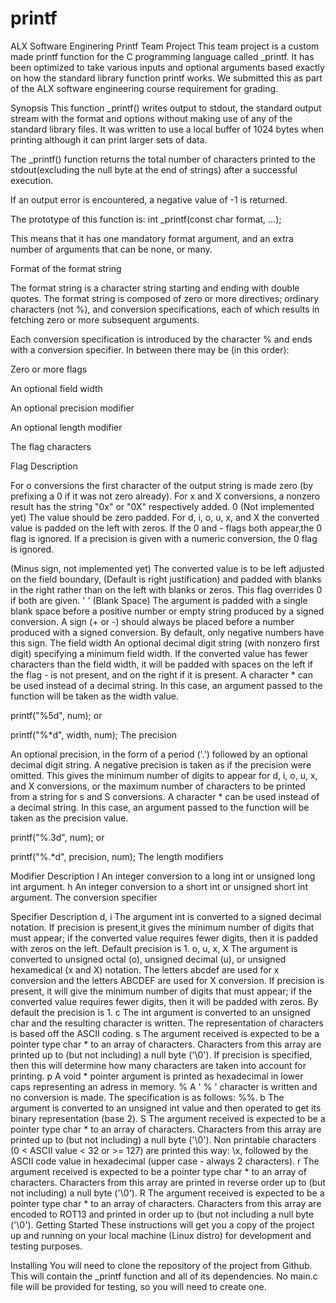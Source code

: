# printf
ALX Software Enginering Printf Team Project This team project is a custom made printf function for the C programming language called _printf. It has been optimized to take various inputs and optional arguments based exactly on how the standard library function printf works. We submitted this as part of the ALX software engineering course requirement for grading.

Synopsis This function _printf() writes output to stdout, the standard output stream with the format and options without making use of any of the standard library files. It was written to use a local buffer of 1024 bytes when printing although it can print larger sets of data.

The _printf() function returns the total number of characters printed to the stdout(excluding the null byte at the end of strings) after a successful execution.

If an output error is encountered, a negative value of -1 is returned.

The prototype of this function is: int _printf(const char format, ...);

This means that it has one mandatory format argument, and an extra number of arguments that can be none, or many.

Format of the format string

The format string is a character string starting and ending with double quotes. The format string is composed of zero or more directives; ordinary characters (not %), and conversion specifications, each of which results in fetching zero or more subsequent arguments.

Each conversion specification is introduced by the character % and ends with a conversion specifier. In between there may be (in this order):

Zero or more flags

An optional field width

An optional precision modifier

An optional length modifier

The flag characters

Flag Description

For o conversions the first character of the output string is made zero (by prefixing a 0 if it was not zero already). For x and X conversions, a nonzero result has the string "0x" or "0X" respectively added.
0 (Not implemented yet) The value should be zero padded. For d, i, o, u, x, and X the converted value is padded on the left with zeros. If the 0 and - flags both appear,the 0 flag is ignored. If a precision is given with a numeric conversion, the 0 flag is ignored.

(Minus sign, not implemented yet) The converted value is to be left adjusted on the field boundary, (Default is right justification) and padded with blanks in the right rather than on the left with blanks or zeros. This flag overrides 0 if both are given. ' ' (Blank Space) The argument is padded with a single blank space before a positive number or empty string produced by a signed conversion.
A sign (+ or -) should always be placed before a number produced with a signed conversion. By default, only negative numbers have this sign. The field width
An optional decimal digit string (with nonzero first digit) specifying a minimum field width. If the converted value has fewer characters than the field width, it will be padded with spaces on the left if the flag - is not present, and on the right if it is present. A character * can be used instead of a decimal string. In this case, an argument passed to the function will be taken as the width value.

printf("%5d", num); or

printf("%*d", width, num); The precision

An optional precision, in the form of a period ('.') followed by an optional decimal digit string. A negative precision is taken as if the precision were omitted. This gives the minimum number of digits to appear for d, i, o, u, x, and X conversions, or the maximum number of characters to be printed from a string for s and S conversions. A character * can be used instead of a decimal string. In this case, an argument passed to the function will be taken as the precision value.

printf("%.3d", num); or

printf("%.*d", precision, num); The length modifiers

Modifier Description l An integer conversion to a long int or unsigned long int argument. h An integer conversion to a short int or unsigned short int argument. The conversion specifier

Specifier Description d, i The argument int is converted to a signed decimal notation. If precision is present,it gives the minimum number of digits that must appear; if the converted value requires fewer digits, then it is padded with zeros on the left. Default precision is 1. o, u, x, X The argument is converted to unsigned octal (o), unsigned decimal (u), or unsigned hexamedical (x and X) notation. The letters abcdef are used for x conversion and the letters ABCDEF are used for X conversion. If precision is present, it will give the minimum number of digits that must appear; if the converted value requires fewer digits, then it will be padded with zeros. By default the precision is 1. c The int argument is converted to an unsigned char and the resulting character is written. The representation of characters is based off the ASCII coding. s The argument received is expected to be a pointer type char * to an array of characters. Characters from this array are printed up to (but not including) a null byte ('\0'). If precision is specified, then this will determine how many characters are taken into account for printing. p A void * pointer argument is printed as hexadecimal in lower caps representing an adress in memory. % A ' % ' character is written and no conversion is made. The specification is as follows: %%. b The argument is converted to an unsigned int value and then operated to get its binary representation (base 2). S The argument received is expected to be a pointer type char * to an array of characters. Characters from this array are printed up to (but not including) a null byte ('\0'). Non printable characters (0 < ASCII value < 32 or >= 127) are printed this way: \x, followed by the ASCII code value in hexadecimal (upper case - always 2 characters). r The argument received is expected to be a pointer type char * to an array of characters. Characters from this array are printed in reverse order up to (but not including) a null byte ('\0'). R The argument received is expected to be a pointer type char * to an array of characters. Characters from this array are encoded to ROT13 and printed in order up to (but not including a null byte ('\0'). Getting Started These instructions will get you a copy of the project up and running on your local machine (Linux distro) for development and testing purposes.

Installing You will need to clone the repository of the project from Github. This will contain the _printf function and all of its dependencies. No main.c file will be provided for testing, so you will need to create one. 
